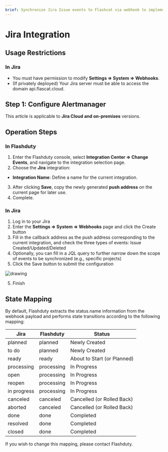 ```yaml
---
brief: Synchronize Jira Issue events to Flashcat via webhook to implement change event collection.
---
```


# Jira Integration

## Usage Restrictions

### In Jira

- You must have permission to modify **Settings => System => Webhooks**.
- (If privately deployed) Your Jira server must be able to access the domain api.flascat.cloud.

## Step 1: Configure Alertmanager

This article is applicable to **Jira Cloud and on-premises** versions.

## Operation Steps

### In Flashduty

1. Enter the Flashduty console, select **Integration Center => Change Events**, and navigate to the integration selection page.
2. Choose the **Jira** integration:
- **Integration Name**: Define a name for the current integration.
3. After clicking **Save**, copy the newly generated **push address** on the current page for later use.
4. Complete.

### In Jira

1. Log in to your Jira
2. Enter the **Settings => System => Webhooks** page and click the Create button
3. Fill in the callback address as the push address corresponding to the current integration, and check the three types of events: Issue Created/Updated/Deleted
4. Optionally, you can fill in a JQL query to further narrow down the scope of events to be synchronized (e.g., specific projects)
5. Click the Save button to submit the configuration

<img alt="drawing" src="https://fcimg.3ti.site/zh/flashduty/mixin/change_integration/jira/1.avif" />

5. Finish

## State Mapping

By default, Flashduty extracts the status.name information from the webhook payload and performs state transitions according to the following mapping:

| Jira        | Flashduty   | Status               |
| ----------- | ---------- | ------------------ |
| planned     | planned    | Newly Created             |
| to do       | planned    | Newly Created             |
| ready       | ready      | About to Start (or Planned) |
| processing  | processing | In Progress             |
| open        | processing | In Progress             |
| reopen      | processing | In Progress             |
| in progress | processing | In Progress             |
| canceled    | canceled   | Cancelled (or Rolled Back)   |
| aborted     | canceled   | Cancelled (or Rolled Back)   |
| done        | done       | Completed             |
| resolved    | done       | Completed             |
| closed      | done       | Completed             |

If you wish to change this mapping, please contact Flashduty.